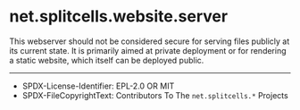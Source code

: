 # net.splitcells.website.server
This webserver should not be considered secure for serving files publicly at its
current state.
It is primarily aimed at private deployment or for rendering
a static website, which itself can be deployed public.

----
* SPDX-License-Identifier: EPL-2.0 OR MIT
* SPDX-FileCopyrightText: Contributors To The `net.splitcells.*` Projects